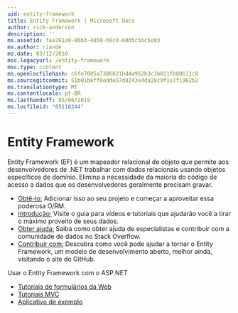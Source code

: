 ```yaml
---
uid: entity-framework
title: Entity Framework | Microsoft Docs
author: rick-anderson
description: ''
ms.assetid: faa761a9-86b3-4859-b9c0-60d5c5bc5e93
ms.author: riande
ms.date: 03/12/2010
msc.legacyurl: /entity-framework
msc.type: content
ms.openlocfilehash: c6fe7605a7386621bd4a962b3c3b011fb80b11c8
ms.sourcegitcommit: 51b01b6ff8edde57d8243e4da28c9f1e7f1962b2
ms.translationtype: MT
ms.contentlocale: pt-BR
ms.lasthandoff: 05/06/2019
ms.locfileid: "65118244"
---
```

# <a name="entity-framework"></a>Entity Framework

Entity Framework (EF) é um mapeador relacional de objeto que permite aos desenvolvedores de .NET trabalhar com dados relacionais usando objetos específicos de domínio. Elimina a necessidade da maioria do código de acesso a dados que os desenvolvedores geralmente precisam gravar.

- [Obtê-lo:](https://msdn.com/data/ee712906) Adicionar isso ao seu projeto e começar a aproveitar essa poderosa O/RM.
- [Introdução:](https://msdn.com/data/ee712907) Visite o guia para vídeos e tutoriais que ajudarão você a tirar o máximo proveito de seus dados.
- [Obter ajuda:](https://msdn.com/data/hh913619) Saiba como obter ajuda de especialistas e contribuir com a comunidade de dados no Stack Overflow.
- [Contribuir com:](https://github.com/aspnet/EntityFramework6) Descubra como você pode ajudar a tornar o Entity Framework, um modelo de desenvolvimento aberto, melhor ainda, visitando o site do GitHub.

Usar o Entity Framework com o ASP.NET

- [Tutoriais de formulários da Web](web-forms/overview/older-versions-getting-started/getting-started-with-ef/the-entity-framework-and-aspnet-getting-started-part-1.md)
- [Tutoriais MVC](mvc/overview/getting-started/getting-started-with-ef-using-mvc/creating-an-entity-framework-data-model-for-an-asp-net-mvc-application.md)
- [Aplicativo de exemplo](https://webpifeed.blob.core.windows.net/webpifeed/Partners/ASP.NET%20MVC%20Application%20Using%20Entity%20Framework%20Code%20First.zip)
